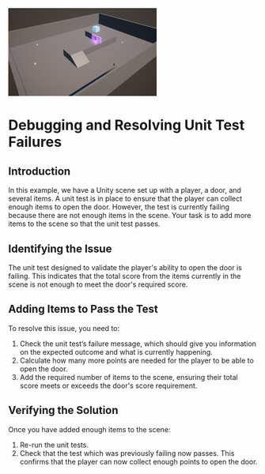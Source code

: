 <img src="SampleScene4.png" width="300"/>

# Debugging and Resolving Unit Test Failures

## Introduction
In this example, we have a Unity scene set up with a player, a door, and several items. A unit test is in place to ensure that the player can collect enough items to open the door. However, the test is currently failing because there are not enough items in the scene. Your task is to add more items to the scene so that the unit test passes.

## Identifying the Issue
The unit test designed to validate the player's ability to open the door is failing. This indicates that the total score from the items currently in the scene is not enough to meet the door's required score.

## Adding Items to Pass the Test
To resolve this issue, you need to:

1. Check the unit test’s failure message, which should give you information on the expected outcome and what is currently happening.
2. Calculate how many more points are needed for the player to be able to open the door.
3. Add the required number of items to the scene, ensuring their total score meets or exceeds the door's score requirement.

## Verifying the Solution
Once you have added enough items to the scene:

1. Re-run the unit tests.
2. Check that the test which was previously failing now passes. This confirms that the player can now collect enough points to open the door.
